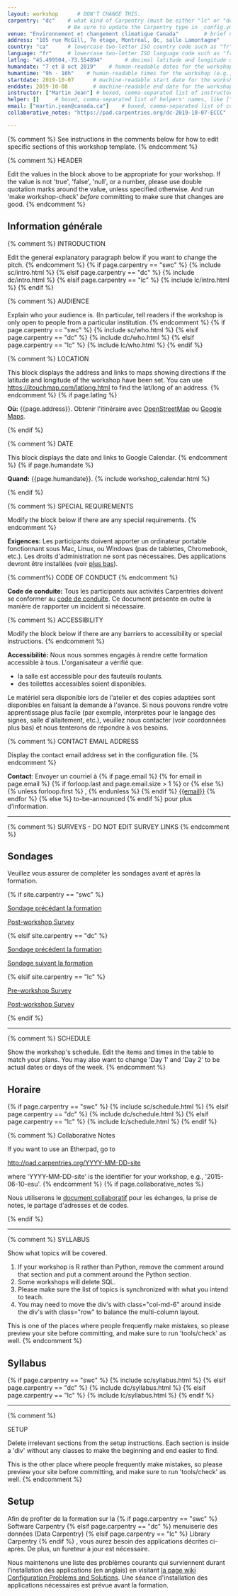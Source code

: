 ```yaml
---
layout: workshop      # DON'T CHANGE THIS.
carpentry: "dc"    # what kind of Carpentry (must be either "lc" or "dc" or "swc").
                   # Be sure to update the Carpentry type in _config.yml as well.
venue: "Environnement et changement climatique Canada"        # brief name of host site without address (e.g., "Euphoric State University")
address: "105 rue McGill, 7e étage, Montréal, Qc, salle Lamontagne"      # full street address of workshop (e.g., "Room A, 123 Forth Street, Blimingen, Euphoria")
country: "ca"      # lowercase two-letter ISO country code such as "fr" (see https://en.wikipedia.org/wiki/ISO_3166-1#Current_codes)
language: "fr"     # lowercase two-letter ISO language code such as "fr" (see https://en.wikipedia.org/wiki/List_of_ISO_639-1_codes)
latlng: "45.499504,-73.554894"       # decimal latitude and longitude of workshop venue (e.g., "41.7901128,-87.6007318" - use https://www.latlong.net/)
humandate: "7 et 8 oct 2019"    # human-readable dates for the workshop (e.g., "Feb 17-18, 2020")
humantime: "9h - 16h"    # human-readable times for the workshop (e.g., "9:00 am - 4:30 pm")
startdate: 2019-10-07      # machine-readable start date for the workshop in YYYY-MM-DD format like 2015-01-01
enddate: 2019-10-08        # machine-readable end date for the workshop in YYYY-MM-DD format like 2015-01-02
instructor: ["Martin Jean"] # boxed, comma-separated list of instructors' names as strings, like ["Kay McNulty", "Betty Jennings", "Betty Snyder"]
helper: []     # boxed, comma-separated list of helpers' names, like ["Marlyn Wescoff", "Fran Bilas", "Ruth Lichterman"]
email: ["martin.jean@canada.ca"]    # boxed, comma-separated list of contact email addresses for the host, lead instructor, or whoever else is handling questions, like ["marlyn.wescoff@example.org", "fran.bilas@example.org", "ruth.lichterman@example.org"]
collaborative_notes: "https://pad.carpentries.org/dc-2019-10-07-ECCC"             # optional: URL for the workshop collaborative notes, e.g. an Etherpad or Google Docs document

---
```


{% comment %} See instructions in the comments below for how to edit specific sections of this workshop template. {% endcomment %}

{% comment %}
HEADER

Edit the values in the block above to be appropriate for your workshop.
If the value is not 'true', 'false', 'null', or a number, please use
double quotation marks around the value, unless specified otherwise.
And run 'make workshop-check' *before* committing to make sure that changes are good.
{% endcomment %}

<h2 id="general">Information générale</h2>

{% comment %}
INTRODUCTION

Edit the general explanatory paragraph below if you want to change
the pitch.
{% endcomment %}
{% if page.carpentry == "swc" %}
{% include sc/intro.html %}
{% elsif page.carpentry == "dc" %}
{% include dc/intro.html %}
{% elsif page.carpentry == "lc" %}
{% include lc/intro.html %}
{% endif %}

{% comment %}
AUDIENCE

Explain who your audience is.  (In particular, tell readers if the
workshop is only open to people from a particular institution.
{% endcomment %}
{% if page.carpentry == "swc" %}
{% include sc/who.html %}
{% elsif page.carpentry == "dc" %}
{% include dc/who.html %}
{% elsif page.carpentry == "lc" %}
{% include lc/who.html %}
{% endif %}

{% comment %}
LOCATION

This block displays the address and links to maps showing directions
if the latitude and longitude of the workshop have been set.  You
can use https://itouchmap.com/latlong.html to find the lat/long of an
address.
{% endcomment %}
{% if page.latlng %}
<p id="where">
  <strong>Où:</strong>
  {{page.address}}.
  Obtenir l'itinéraire avec
  <a href="//www.openstreetmap.org/?mlat={{page.latlng | replace:',','&mlon='}}&zoom=16">OpenStreetMap</a>
  ou
  <a href="//maps.google.com/maps?q={{page.latlng}}">Google Maps</a>.
</p>
{% endif %}

{% comment %}
DATE

This block displays the date and links to Google Calendar.
{% endcomment %}
{% if page.humandate %}
<p id="when">
  <strong>Quand:</strong>
  {{page.humandate}}.
  {% include workshop_calendar.html %}
</p>
{% endif %}

{% comment %}
SPECIAL REQUIREMENTS

Modify the block below if there are any special requirements.
{% endcomment %}
<p id="requirements">
  <strong>Exigences:</strong> Les participants doivent apporter un ordinateur portable fonctionnant sous
  Mac, Linux, ou Windows (pas de tablettes, Chromebook, etc.). Les droits d'administration ne sont pas nécessaires.
  Des applications devront être installées (voir <a href="#setup">plus bas</a>).
</p>

{% comment%}
CODE OF CONDUCT
{% endcomment %}
<p id="code-of-conduct">
<strong>Code de conduite:</strong>  Tous les participants aux activités Carpentries doivent se conformer au <a href="https://docs.carpentries.org/topic_folders/policies/code-of-conduct.html">code de conduite</a>. Ce document présente en outre la manière de rapporter un incident si nécessaire.
</p>


{% comment %}
ACCESSIBILITY

Modify the block below if there are any barriers to accessibility or
special instructions.
{% endcomment %}
<p id="accessibility">
  <strong>Accessibilité:</strong> Nous nous sommes engagés à rendre cette formation accessible à tous.
  L'organisateur a vérifié que:
</p>
<ul>
  <li>la salle est accessible pour des fauteuils roulants.</li>
  <li>des toilettes accessibles soient disponibles.</li>
</ul>
<p>
  Le matériel sera disponible lors de l'atelier et des copies adaptées
  sont disponibles en faisant la demande à l'avance. Si nous pouvons
  rendre votre apprentissage plus facile (par exemple, interprètes
  pour le langage des signes,   salle d'allaitement, etc.), veuillez
  nous contacter (voir coordonnées plus bas)   et nous tenterons de répondre à vos besoins.
</p>

{% comment %}
CONTACT EMAIL ADDRESS

Display the contact email address set in the configuration file.
{% endcomment %}
<p id="contact">
  <strong>Contact</strong>:
  Envoyer un courriel à
  {% if page.email %}
  {% for email in page.email %}
  {% if forloop.last and page.email.size > 1 %}
  or
  {% else %}
  {% unless forloop.first %}
  ,
  {% endunless %}
  {% endif %}
  <a href='mailto:{{email}}'>{{email}}</a>
  {% endfor %}
  {% else %}
  to-be-announced
  {% endif %}
  pour plus d'information.
</p>

<hr/>

{% comment %}
SURVEYS - DO NOT EDIT SURVEY LINKS
{% endcomment %}
<h2 id="surveys">Sondages</h2>
<p>Veuillez vous assurer de compléter les sondages avant et après la formation.</p>
{% if site.carpentry == "swc" %}
<p><a href="{{ site.swc_pre_survey }}{{ site.github.project_title }}">Sondage précédant la formation</a></p>
<p><a href="{{ site.swc_post_survey }}{{ site.github.project_title }}">Post-workshop Survey</a></p>
{% elsif site.carpentry == "dc" %}
<p><a href="{{ site.dc_pre_survey }}{{ site.github.project_title }}">Sondage précédent la formation</a></p>
<p><a href="{{ site.dc_post_survey }}{{ site.github.project_title }}">Sondage suivant la formation</a></p>
{% elsif site.carpentry == "lc" %}
<p><a href="{{ site.lc_pre_survey }}{{ site.github.project_title }}">Pre-workshop Survey</a></p>
<p><a href="{{ site.lc_post_survey }}{{ site.github.project_title }}">Post-workshop Survey</a></p>
{% endif %}

<hr/>


{% comment %}
SCHEDULE

Show the workshop's schedule.  Edit the items and times in the table
to match your plans.  You may also want to change 'Day 1' and 'Day
2' to be actual dates or days of the week.
{% endcomment %}
<h2 id="schedule">Horaire</h2>

{% if page.carpentry == "swc" %}
{% include sc/schedule.html %}
{% elsif page.carpentry == "dc" %}
{% include dc/schedule.html %}
{% elsif page.carpentry == "lc" %}
{% include lc/schedule.html %}
{% endif %}

{% comment %}
Collaborative Notes

If you want to use an Etherpad, go to

http://pad.carpentries.org/YYYY-MM-DD-site

where 'YYYY-MM-DD-site' is the identifier for your workshop,
e.g., '2015-06-10-esu'.
{% endcomment %}
{% if page.collaborative_notes %}
<p id="collaborative_notes">
  Nous utiliserons le <a href="{{page.collaborative_notes}}">document collaboratif</a> pour les échanges, la prise de notes, le partage d'adresses et de codes.
  </p>
{% endif %}

<hr/>

{% comment %}
SYLLABUS

Show what topics will be covered.

1. If your workshop is R rather than Python, remove the comment
around that section and put a comment around the Python section.
2. Some workshops will delete SQL.
3. Please make sure the list of topics is synchronized with what you
intend to teach.
4. You may need to move the div's with class="col-md-6" around inside
the div's with class="row" to balance the multi-column layout.

This is one of the places where people frequently make mistakes, so
please preview your site before committing, and make sure to run
'tools/check' as well.
{% endcomment %}
<h2 id="syllabus">Syllabus</h2>

{% if page.carpentry == "swc" %}
{% include sc/syllabus.html %}
{% elsif page.carpentry == "dc" %}
{% include dc/syllabus.html %}
{% elsif page.carpentry == "lc" %}
{% include lc/syllabus.html %}
{% endif %}

<hr/>

{% comment %}

SETUP

Delete irrelevant sections from the setup instructions.  Each
section is inside a 'div' without any classes to make the beginning
and end easier to find.

This is the other place where people frequently make mistakes, so
please preview your site before committing, and make sure to run
'tools/check' as well.
{% endcomment %}

<h2 id="setup">Setup</h2>

<p>
  Afin de profiter de la formation sur la
  {% if page.carpentry == "swc" %}
  Software Carpentry
  {% elsif page.carpentry == "dc" %}
  menuiserie des données (Data Carpentry)
  {% elsif page.carpentry == "lc" %}
  Library Carpentry
  {% endif %}
  ,
  vous aurez besoin des applications décrites ci-après.
  De plus, un fureteur à jour est nécessaire.
</p>
<p>
  Nous maintenons une liste des problèmes courants qui surviennent durant l'installation des applications (en anglais) en visitant
  <a href = "{{site.swc_github}}/workshop-template/wiki/Configuration-Problems-and-Solutions">la page wiki Configuration Problems and Solutions</a>. Une séance d'installation des applications nécessaires est prévue avant la formation.
</p>


